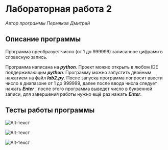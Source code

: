 # Лабораторная работа 2
*Автор программы Пермяков Дмитрий*
## Описание программы
Программа преобразует число (от 1 до 999999) записанное цифрами в словесную запись.

Программа написана на ***python***. Проект можно открыть в любом IDE поддерживающим ***python***. Программу можно запустить двойным нажатием на файл ***lab2.py***. После запуска программа попросит ввести число в диапазоне от 1 до 999999, далее после ввода числа следует нажать ***Enter*** , после этого программа выведет число в буквенной записи, для завершения работы нужно ещё раз нажать ***Enter***.


## Тесты работы программы

![Alt-текст](https://sun9-1.userapi.com/impg/RhiDgipZkMEg-KWFE8BMCrXjMT61-f903Jc_5A/Gp_dFov_EQ8.jpg?size=262x124&quality=96&sign=77793ba9f1c3188d2b7ade826174f292&type=album)

![Alt-текст](https://sun9-74.userapi.com/impg/Ylp-nU_57BaTvQ-y5nFw6jpXuq8C-2zQfkuMNA/ijp7TKUL5hg.jpg?size=260x116&quality=96&sign=24d9b8edf15042ceaeb4c6e67a3521d4&type=album)

![Alt-текст](https://sun9-26.userapi.com/impg/ya9zvl_ZOLQqckmO3L_UloCCU7FjssjLxVW8vQ/yA77nenvVzA.jpg?size=437x129&quality=96&sign=602582afe4b1eb4dd06f4d4fa9c0c33d&type=album)
